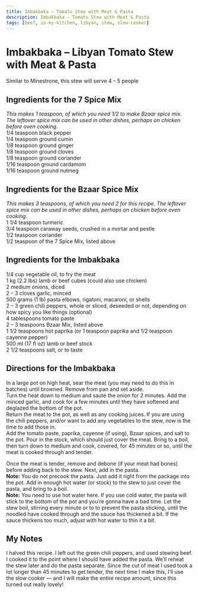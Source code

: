 ```yaml
---
title: Imbakbaka – Tomato Stew with Meat & Pasta
description: Imbakbaka – Tomato Stew with Meat & Pasta
tags: [beef, in-my-kitchen, libyan, stew, slow-cooker]
---
```


# Imbakbaka – Libyan Tomato Stew with Meat & Pasta
Similar to Minestrone, this stew will serve 4 – 5 people

## Ingredients for the 7 Spice Mix 
*This makes 1 teaspoon, of which you need 1/2 to make Bzaar spice mix. The leftover spice mix can be used in other dishes, perhaps on chicken before oven cooking.*  
1/4 teaspoon black pepper  
1/4 teaspoon ground cumin  
1/8 teaspoon ground ginger  
1/8 teaspoon ground cloves  
1/8 teaspoon ground coriander  
1/16 teaspoon ground cardamom  
1/16 teaspoon ground nutmeg

## Ingredients for the Bzaar Spice Mix
*This makes 3 teaspoons, of which you need 2 for this recipe. The leftover spice mix can be used in other dishes, perhaps on chicken before oven cooking.*  
1 1/4 teaspoon turmeric  
3/4 teaspoon caraway seeds, crushed in a mortar and pestle  
1/2 teaspoon coriander  
1/2 teaspoon of the 7 Spice Mix, listed above

## Ingredients for the Imbakbaka
1/4 cup vegetable oil, to fry the meat  
1 kg (2.2 lbs) lamb or beef cubes (could also use chicken)  
2 medium onions, diced  
2 – 3 cloves garlic, minced  
500 grams (1 lb) pasta elbows, rigatoni, macaroni, or shells  
2 – 3 green chili peppers, whole or sliced, deseeded or not, depending on how spicy you like things (optional)  
4 tablespoons tomato paste  
2 – 3 teaspoons Bzaar Mix, listed above  
1 1/2 teaspoons hot paprika (or 1 teaspoon paprika and 1/2 teaspoon cayenne pepper)  
500 ml (17 fl oz) lamb or beef stock  
2 1/2 teaspoons salt, or to taste

## Directions for the Imbakbaka
In a large pot on high heat, sear the meat (you may need to do this in batches) until browned. Remove from pan and set aside.  
Turn the heat down to medium and sauté the onion for 2 minutes. Add the minced garlic, and cook for a few minutes until they have softened and deglazed the bottom of the pot.  
Return the meat to the pot, as well as any cooking juices. If you are using the chili peppers, and/or want to add any vegetables to the stew, now is the time to add those in.  
Add the tomato paste, paprika, cayenne (if using), Bzaar spices, and salt to the pot. Pour in the stock, which should just cover the meat. Bring to a boil, then turn down to medium and cook, covered, for 45 minutes or so, until the meat is cooked through and tender.

Once the meat is tender, remove and debone (if your meat had bones) before adding back to the stew. Next, add in the pasta.  
**Note:** You do not precook the pasta. Just add it right from the package into the pot. Add in enough hot water (or stock) to the stew to just cover the pasta, and bring to a boil.  
**Note:** You need to use hot water here. If you use cold water, the pasta will stick to the bottom of the pot and you’re gonna have a bad time.
Let the stew boil, stirring every minute or to to prevent the pasta sticking, until the noodled have cooked through and the sauce has thickened a bit. If the sauce thickens too much, adjust with hot water to thin it a bit.

## My Notes
I halved this recipe. I left out the green chili peppers, and used stewing beef. I cooked it to the point where I should have added the pasta. We’ll reheat the stew later  and do the pasta separate. Since the cut of meat I used took a lot longer than 45 minutes to get tender, the next time I make this, I’ll use the slow cooker — and I will make the entire recipe amount, since this turned out really lovely!